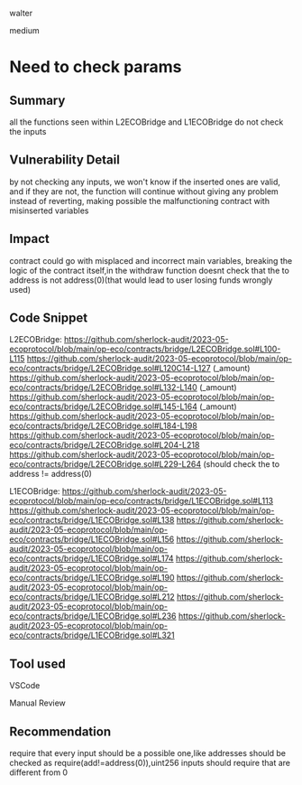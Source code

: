 walter

medium

# Need to check params

## Summary
all the functions seen within L2ECOBridge and L1ECOBridge do not check the inputs

## Vulnerability Detail
by not checking any inputs, we won't know if the inserted ones are valid, and if they are not, the function will continue without giving any problem instead of reverting, making possible the malfunctioning contract with misinserted variables

## Impact
contract could go with misplaced and incorrect main variables, breaking the logic of the contract itself,in the withdraw function doesnt check that the to address is not address(0)(that would lead to user losing funds wrongly used)

## Code Snippet
L2ECOBridge:
https://github.com/sherlock-audit/2023-05-ecoprotocol/blob/main/op-eco/contracts/bridge/L2ECOBridge.sol#L100-L115
https://github.com/sherlock-audit/2023-05-ecoprotocol/blob/main/op-eco/contracts/bridge/L2ECOBridge.sol#L120C14-L127 (_amount)
https://github.com/sherlock-audit/2023-05-ecoprotocol/blob/main/op-eco/contracts/bridge/L2ECOBridge.sol#L132-L140 (_amount)
https://github.com/sherlock-audit/2023-05-ecoprotocol/blob/main/op-eco/contracts/bridge/L2ECOBridge.sol#L145-L164 (_amount)
https://github.com/sherlock-audit/2023-05-ecoprotocol/blob/main/op-eco/contracts/bridge/L2ECOBridge.sol#L184-L198
https://github.com/sherlock-audit/2023-05-ecoprotocol/blob/main/op-eco/contracts/bridge/L2ECOBridge.sol#L204-L218
https://github.com/sherlock-audit/2023-05-ecoprotocol/blob/main/op-eco/contracts/bridge/L2ECOBridge.sol#L229-L264 (should check the to address != address(0)

L1ECOBridge:
https://github.com/sherlock-audit/2023-05-ecoprotocol/blob/main/op-eco/contracts/bridge/L1ECOBridge.sol#L113
https://github.com/sherlock-audit/2023-05-ecoprotocol/blob/main/op-eco/contracts/bridge/L1ECOBridge.sol#L138
https://github.com/sherlock-audit/2023-05-ecoprotocol/blob/main/op-eco/contracts/bridge/L1ECOBridge.sol#L156
https://github.com/sherlock-audit/2023-05-ecoprotocol/blob/main/op-eco/contracts/bridge/L1ECOBridge.sol#L174
https://github.com/sherlock-audit/2023-05-ecoprotocol/blob/main/op-eco/contracts/bridge/L1ECOBridge.sol#L190
https://github.com/sherlock-audit/2023-05-ecoprotocol/blob/main/op-eco/contracts/bridge/L1ECOBridge.sol#L212
https://github.com/sherlock-audit/2023-05-ecoprotocol/blob/main/op-eco/contracts/bridge/L1ECOBridge.sol#L236
https://github.com/sherlock-audit/2023-05-ecoprotocol/blob/main/op-eco/contracts/bridge/L1ECOBridge.sol#L321

## Tool used
VSCode

Manual Review

## Recommendation
require that every input should be a possible one,like addresses should be checked as require(add!=address(0)),uint256 inputs should require that are different from 0